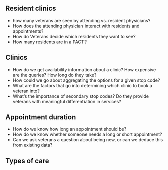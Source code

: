 ## Resident clinics
- how many veterans are seen by attending vs. resident physicians?
- How does the attending physician interact with residents and appointments?
- How do Veterans decide which residents they want to see?
- How many residents are in a PACT?

## Clinics
- How do we get availability information about a clinic? How expensive are the queries? How long do they take?
- How could we go about aggregating the options for a given stop code?
- What are the factors that go into determining which clinic to book a veteran into?
- What’s the importance of secondary stop codes? Do they provide veterans with meaningful differentiation in services?

## Appointment duration
- How do we know how long an appointment should be?
- How do we know whether someone needs a long or short appointment?
- Can we ask veterans a question about being new, or can we deduce this from existing data?


## Types of care
